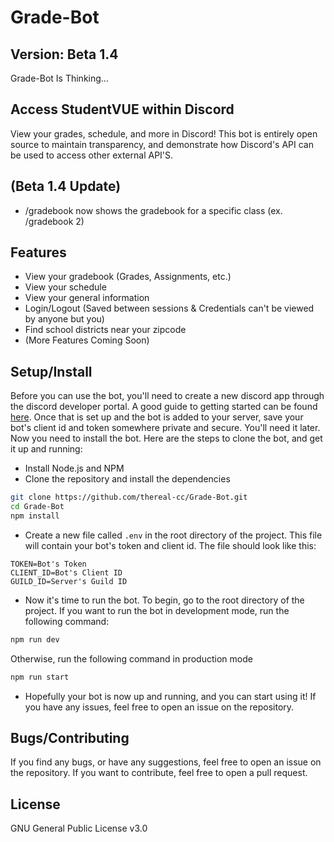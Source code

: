 # Grade-Bot

## Version: Beta 1.4

Grade-Bot Is Thinking...

## Access StudentVUE within Discord

View your grades, schedule, and more in Discord! This bot is entirely open source to maintain transparency, and demonstrate how Discord's API can be used to access other external API'S.

## (Beta 1.4 Update)

- /gradebook now shows the gradebook for a specific class (ex. /gradebook 2)

## Features

- View your gradebook (Grades, Assignments, etc.)
- View your schedule
- View your general information
- Login/Logout (Saved between sessions & Credentials can't be viewed by anyone but you)
- Find school districts near your zipcode
- (More Features Coming Soon)

## Setup/Install

Before you can use the bot, you'll need to create a new discord app through the discord developer portal. A good guide to getting started can be found [here](https://discord.com/developers/docs/getting-started). Once that is set up and the bot is added to your server, save your bot's client id and token somewhere private and secure. You'll need it later.  
Now you need to install the bot. Here are the steps to clone the bot, and get it up and running:  

- Install Node.js and NPM
- Clone the repository and install the dependencies

```bash
git clone https://github.com/thereal-cc/Grade-Bot.git 
cd Grade-Bot
npm install
```

- Create a new file called `.env` in the root directory of the project. This file will contain your bot's token and client id. The file should look like this:

```.env
TOKEN=Bot's Token
CLIENT_ID=Bot's Client ID
GUILD_ID=Server's Guild ID
```

- Now it's time to run the bot. To begin, go to the root directory of the project. If you want to run the bot in development mode, run the following command:

```bash
npm run dev
```

Otherwise, run the following command in production mode

```bash
npm run start
```

- Hopefully your bot is now up and running, and you can start using it! If you have any issues, feel free to open an issue on the repository.

## Bugs/Contributing

If you find any bugs, or have any suggestions, feel free to open an issue on the repository. If you want to contribute, feel free to open a pull request.

## License

GNU General Public License v3.0
